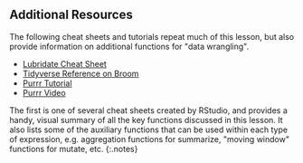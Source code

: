---
---

## Additional Resources

The following cheat sheets and tutorials repeat much of this lesson, but also
provide information on additional functions for "data wrangling".

- [Lubridate Cheat Sheet]
- [Tidyverse Reference on Broom]
- [Purrr Tutorial]
- [Purrr Video]

The first is one of several cheat sheets created by RStudio, and
provides a handy, visual summary of all the key functions discussed in this
lesson. It also lists some of the auxiliary functions that can be used within
each type of expression, e.g. aggregation functions for summarize, "moving
window" functions for mutate, etc.
{:.notes}

[Lubridate Cheat Sheet]: https://cran.r-project.org/web/packages/lubridate/vignettes/lubridate.html
[Tidyverse Reference on Broom]: https://broom.tidyverse.org/articles/broom.html
[Purrr Tutorial]: https://jennybc.github.io/purrr-tutorial/
[Purrr Video]: https://www.youtube.com/watch?v=7UlWJWfZO9M
